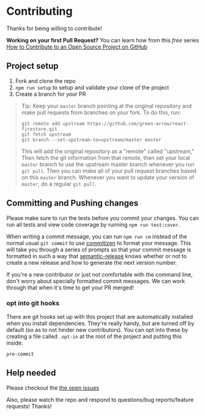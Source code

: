 # Contributing

Thanks for being willing to contribute!

**Working on your first Pull Request?** You can learn how from this _free_
series [How to Contribute to an Open Source Project on GitHub][egghead]

## Project setup

1. Fork and clone the repo
2. `npm run setup` to setup and validate your clone of the project
3. Create a branch for your PR

> Tip: Keep your `master` branch pointing at the original repository and make
> pull requests from branches on your fork. To do this, run:
>
> ```
> git remote add upstream https://github.com/green-arrow/react-firestore.git
> git fetch upstream
> git branch --set-upstream-to=upstream/master master
> ```
>
> This will add the original repository as a "remote" called "upstream," Then
> fetch the git information from that remote, then set your local `master`
> branch to use the upstream master branch whenever you run `git pull`. Then you
> can make all of your pull request branches based on this `master` branch.
> Whenever you want to update your version of `master`, do a regular `git pull`.

## Committing and Pushing changes

Please make sure to run the tests before you commit your changes.
You can run all tests and view code coverage by running `npm run test:cover`.

When writing a commit message, you can run `npm run cm` instead of the normal
usual `git commit` to use [commitizen][commitizen] to format your message.
This will take you through a series of prompts so that your commit message is
formatted in such a way that [semantic-release][semantic-release] knows whether
or not to create a new release and how to generate the next version number.

If you're a new contributor or just not comfortable with the command line,
don't worry about specially formatted commit messages. We can work through
that when it's time to get your PR merged!

### opt into git hooks

There are git hooks set up with this project that are automatically installed
when you install dependencies. They're really handy, but are turned off by
default (so as to not hinder new contributors). You can opt into these by
creating a file called `.opt-in` at the root of the project and putting this
inside:

```
pre-commit
```

## Help needed

Please checkout the [the open issues][issues]

Also, please watch the repo and respond to questions/bug reports/feature
requests! Thanks!

[egghead]: https://egghead.io/series/how-to-contribute-to-an-open-source-project-on-github
[commitizen]: https://github.com/commitizen/cz-cli
[semantic-release]: https://github.com/semantic-release/semantic-release
[issues]: https://github.com/green-arrow/react-firestore/issues
